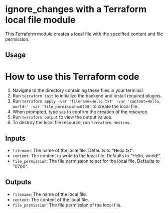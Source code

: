 # ignore_changes with a Terraform local file module

This Terraform module creates a local file with the specified content and file permission.

## Usage

# How to use this Terraform code

1. Navigate to the directory containing these files in your terminal.
2. Run `terraform init` to initialize the backend and install required plugins.
3. Run `terraform apply -var 'filename=Hello.txt' -var 'content=Hello, world!' -var 'file_permission=0700'` to create the local file.
4. When prompted, type `yes` to confirm the creation of the resource.
5. Run `terraform output` to view the output values.
6. To destroy the local file resource, run `terraform destroy`.



## Inputs

- `filename`: The name of the local file. Defaults to "Hello.txt".
- `content`: The content to write to the local file. Defaults to "Hello, world!".
- `file_permission`: The file permission to set for the local file. Defaults to "0700".

## Outputs

- `filename`: The name of the local file.
- `content`: The content of the local file.
- `file_permission`: The file permission of the local file.
